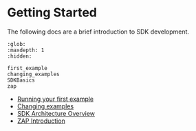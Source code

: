 # Getting Started

The following docs are a brief introduction to SDK development.

```{toctree}
:glob:
:maxdepth: 1
:hidden:

first_example
changing_examples
SDKBasics
zap

```

-   [Running your first example](./first_example.md)
-   [Changing examples](./changing_examples.md)
-   [SDK Architecture Overview](./SDKBasics.md)
-   [ZAP Introduction](./zap.md)
